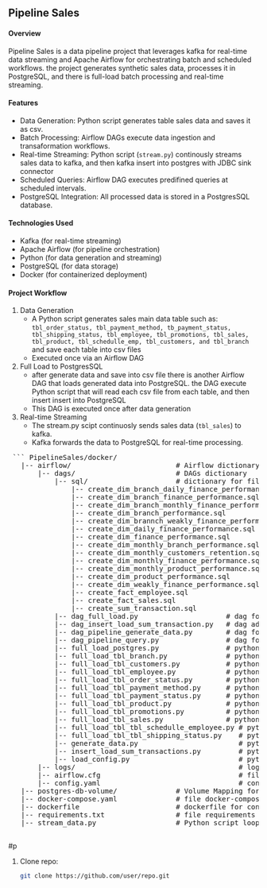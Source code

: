 ## Pipeline Sales

#### Overview
Pipeline Sales is a data pipeline project that leverages kafka for real-time data streaming and Apache Airflow for orchestrating batch and scheduled workflows. the project generates synthetic sales data, processes it in PostgreSQL, and there is full-load batch processing and real-time streaming.

#### Features 
- Data Generation: Python script generates table sales data and saves it as csv.
- Batch Processing: Airflow DAGs execute data ingestion and transaformation workflows.
- Real-time Streaming: Python script (```stream.py```) continously streams sales data to kafka, and then kafka insert into postgres with JDBC sink connector
- Scheduled Queries: Airflow DAG executes predifined queries at scheduled intervals.
- PostgreSQL Integration: All processed data is stored in a PostgresSQL database.

#### Technologies Used
- Kafka (for real-time streaming)
- Apache Airflow (for pipeline orchestration)
- Python (for data generation and streaming)
- PostgreSQL (for data storage)
- Docker (for containerized deployment)

#### Project Workflow

1. Data Generation
   - A Python script generates sales main data table such as: ```tbl_order_status, tbl_payment_method, tb_payment_status, tbl_shipping_status, tbl_employee, tbl_promotions, tbl_sales, tbl_product, tbl_schedulle_emp, tbl_customers, and tbl_branch``` and save each table into csv files
   - Executed once via an Airflow DAG
2. Full Load to PostgresSQL
   - after generate data and save into csv file there is another Airflow DAG that loads generated data into PostgreSQL. the DAG execute Python script that will read each csv file from each table, and then insert insert into PostgreSQL
   - This DAG is executed once after data generation
3. Real-time Streaming
   - The stream.py scipt continuosly sends sales data (```tbl_sales```) to kafka.
   - Kafka forwards the data to PostgreSQL for real-time processing.


<pre> ``` PipelineSales/docker/
   |-- airflow/                         # Airflow dictionary and volumes mapping docker
       |-- dags/                        # DAGs dictionary
           |-- sql/                     # dictionary for file sql 
               |-- create_dim_branch_daily_finance_performance.sql
               |-- create_dim_branch_finance_performance.sql
               |-- create_dim_branch_monthly_finance_performance.sql
               |-- create_dim_branch_performance.sql
               |-- create_dim_brannch_weakly_finance_performance.sql
               |-- create_dim_daily_finance_performance.sql
               |-- create_dim_finance_performance.sql
               |-- create_dim_monthly_branch_performance.sql
               |-- create_dim_monthly_customers_retention.sql
               |-- create_dim_monthly_finance_performance.sql
               |-- create_dim_monthly_product_performance.sql
               |-- create_dim_product_performance.sql
               |-- create_dim_weakly_finance_performance.sql
               |-- create_fact_employee.sql
               |-- create_fact_sales.sql
               |-- create_sum_transaction.sql
           |-- dag_full_load.py                     # dag for full load (execute task full load for each table)
           |-- dag_insert_load_sum_transaction.py   # dag additions for insert additional data for table sum_transactions   
           |-- dag_pipeline_generate_data.py        # dag for generate data (execute task to generate data for each table)
           |-- dag_pipeline_query.py                # dag for schedule execute query 
           |-- full_load_postgres.py                # python script function for help insert to postgres
           |-- full_load_tbl_branch.py              # python script for task full load tbl_branch
           |-- full_load_tbl_customers.py           # python script for task full load tbl_customers
           |-- full_load_tbl_employee.py            # python script for task full load tbl_employee
           |-- full_load_tbl_order_status.py        # python script for task full load tbl_order_status
           |-- full_load_tbl_payment_method.py      # python script for task full load tbl_payment_method
           |-- full_load_tbl_payment_status.py      # python script for task full load tbl_payment_status
           |-- full_load_tbl_product.py             # python script for task full load tbl_product
           |-- full_load_tbl_promotions.py          # python script for task full load tbl_promotions
           |-- full_load_tbl_sales.py               # python script for task full load tbl_sales
           |-- full_load_tbl_tbl_schedulle_employee.py # python script for task full load tbl_schedulle_employee
           |-- full_load_tbl_tbl_shipping_status.py    # python script for task full load tbl_shipping_status
           |-- generate_data.py                        # python script for task for generate data
           |-- insert_load_sum_transactions.py         # python script for task insert table load_sum_transactions
           |-- load_config.py                          # python script function for help load config.yaml
       |-- logs/                                       # logs for airflow
       |-- airflow.cfg                                 # file configuration airflow
       |-- config.yaml                                 # configurations for postgres
   |-- postgres-db-volume/              # Volume Mapping for container postgres
   |-- docker-compose.yaml              # file docker-compose 
   |-- dockerfile                       # dockerfile for container airflow
   |-- requirements.txt                 # file requirements for library python in airflow
   |-- stream_data.py                   # Python script looping data stream
 </pre>




#p
1. Clone repo:
   ```bash
   git clone https://github.com/user/repo.git
